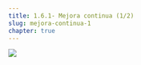 ```yaml
---
title: 1.6.1- Mejora continua (1/2)
slug: mejora-continua-1
chapter: true
---
```


![](/images/qap/what-do-we-do/24.png)
